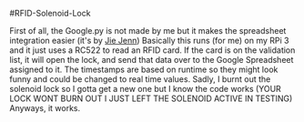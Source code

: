  #RFID-Solenoid-Lock

First of all, the Google.py is not made by me but it makes the spreadsheet integration easier (it's by [Jie Jenn](https://www.youtube.com/@jiejenn))
Basically this runs (for me) on my RPi 3 and it just uses a RC522 to read an RFID card. If the card is on the validation list, it will open the lock, and send that data over to the Google Spreadsheet assigned to it.
The timestamps are based on runtime so they might look funny and could be changed to real time values. 
Sadly, I burnt out the solenoid lock so I gotta get a new one but I know the code works (YOUR LOCK WONT BURN OUT I JUST LEFT THE SOLENOID ACTIVE IN TESTING)
Anyways, it works.
